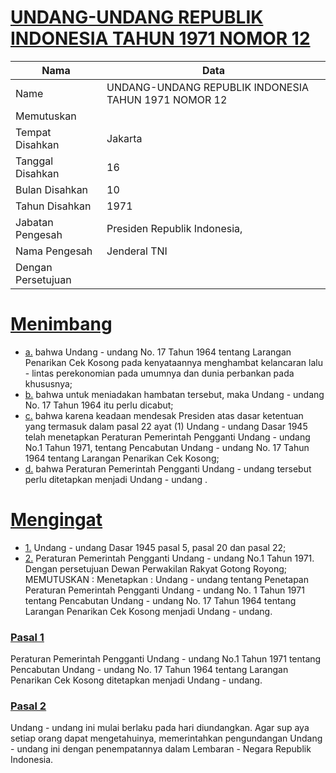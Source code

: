 # [UNDANG-UNDANG REPUBLIK INDONESIA TAHUN 1971 NOMOR 12](http://example.org/legal/document/uu/1971/12)

| Nama | Data |
| ------ | ----- |
|Name|UNDANG-UNDANG REPUBLIK INDONESIA TAHUN 1971 NOMOR 12|
|Memutuskan||
|Tempat Disahkan|Jakarta|
|Tanggal Disahkan|16|
|Bulan Disahkan|10|
|Tahun Disahkan|1971|
|Jabatan Pengesah|Presiden Republik Indonesia,|
|Nama Pengesah|Jenderal TNI|
|Dengan Persetujuan||
# [Menimbang](http://example.org/legal/document/uu/1971/12/menimbang)

* [a.](http://example.org/legal/document/uu/1971/12/menimbang/point/a) bahwa Undang - undang No. 17 Tahun 1964 tentang Larangan Penarikan Cek Kosong pada kenyataannya menghambat kelancaran lalu - lintas perekonomian pada umumnya dan dunia perbankan pada khususnya;
* [b.](http://example.org/legal/document/uu/1971/12/menimbang/point/b) bahwa untuk meniadakan hambatan tersebut, maka Undang - undang No. 17 Tahun 1964 itu perlu dicabut;
* [c.](http://example.org/legal/document/uu/1971/12/menimbang/point/c) bahwa karena keadaan mendesak Presiden atas dasar ketentuan yang termasuk dalam pasal 22 ayat (1) Undang - undang Dasar 1945 telah menetapkan Peraturan Pemerintah Pengganti Undang - undang No.1 Tahun 1971, tentang Pencabutan Undang - undang No. 17 Tahun 1964 tentang Larangan Penarikan Cek Kosong;
* [d.](http://example.org/legal/document/uu/1971/12/menimbang/point/d) bahwa Peraturan Pemerintah Pengganti Undang - undang tersebut perlu ditetapkan menjadi Undang - undang .
# [Mengingat](http://example.org/legal/document/uu/1971/12/mengingat)

* [1.](http://example.org/legal/document/uu/1971/12/mengingat/point/0001) Undang - undang Dasar 1945 pasal 5, pasal 20 dan pasal 22;
* [2.](http://example.org/legal/document/uu/1971/12/mengingat/point/0002) Peraturan Pemerintah Pengganti Undang - undang No.1 Tahun 1971. Dengan persetujuan Dewan Perwakilan Rakyat Gotong Royong; MEMUTUSKAN : Menetapkan : Undang - undang tentang Penetapan Peraturan Pemerintah Pengganti Undang - undang No. 1 Tahun 1971 tentang Pencabutan Undang - undang No. 17 Tahun 1964 tentang Larangan Penarikan Cek Kosong menjadi Undang - undang.

### [Pasal 1](http://example.org/legal/document/uu/1971/12/pasal/0001)
Peraturan Pemerintah Pengganti Undang - undang No.1 Tahun 1971 tentang Pencabutan Undang - undang No. 17 Tahun 1964 tentang Larangan Penarikan Cek Kosong ditetapkan menjadi Undang - undang.


### [Pasal 2](http://example.org/legal/document/uu/1971/12/pasal/0002)
Undang - undang ini mulai berlaku pada hari diundangkan. Agar sup aya setiap orang dapat mengetahuinya, memerintahkan pengundangan Undang - undang ini dengan penempatannya dalam Lembaran - Negara Republik Indonesia.
